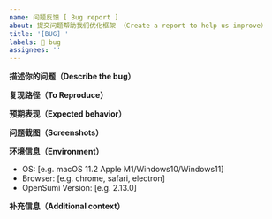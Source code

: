 ```yaml
---
name: 问题反馈 [ Bug report ]
about: 提交问题帮助我们优化框架 （Create a report to help us improve）
title: '[BUG] '
labels: 🐞 bug
assignees: ''
---
```


**描述你的问题（Describe the bug）**

<!-- A clear and concise description of what the bug is. -->
<!-- 明确的描述问题现象 -->

**复现路径（To Reproduce）**

<!--
Steps to reproduce the behavior:
1. Go to '...'
2. Click on '....'
3. Scroll down to '....'
4. See error
-->

**预期表现（Expected behavior）**

<!-- A clear and concise description of what you expected to happen. -->

**问题截图（Screenshots）**

<!--If applicable, add screenshots to help explain your problem.-->

**环境信息（Environment）**

- OS: [e.g. macOS 11.2 Apple M1/Windows10/Windows11]
- Browser: [e.g. chrome, safari, electron]
- OpenSumi Version: [e.g. 2.13.0]

**补充信息（Additional context）**

<!--Add any other context about the problem here.-->
